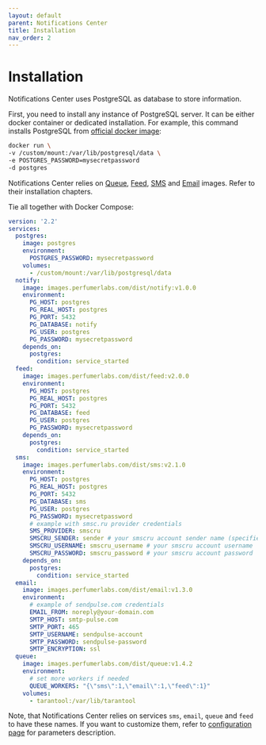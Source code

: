 ```yaml
---
layout: default
parent: Notifications Center
title: Installation
nav_order: 2
---
```


Installation
============

Notifications Center uses PostgreSQL as database to store information.

First, you need to install any instance of PostgreSQL server. It can be either docker container or dedicated installation.
For example, this command installs PostgreSQL from [official docker image](https://hub.docker.com/_/postgres):

```bash
docker run \
-v /custom/mount:/var/lib/postgresql/data \
-e POSTGRES_PASSWORD=mysecretpassword
-d postgres
```

Notifications Center relies on [Queue](/images/queue), [Feed](/images/feed), [SMS](/images/sms) and [Email](/images/email) images.
Refer to their installation chapters.

Tie all together with Docker Compose:

```yml
version: '2.2'
services:
  postgres:
    image: postgres
    environment:
      POSTGRES_PASSWORD: mysecretpassword
    volumes:
      - /custom/mount:/var/lib/postgresql/data
  notify:
    image: images.perfumerlabs.com/dist/notify:v1.0.0
    environment:
      PG_HOST: postgres
      PG_REAL_HOST: postgres
      PG_PORT: 5432
      PG_DATABASE: notify
      PG_USER: postgres
      PG_PASSWORD: mysecretpassword
    depends_on:
      postgres:
        condition: service_started
  feed:
    image: images.perfumerlabs.com/dist/feed:v2.0.0
    environment:
      PG_HOST: postgres
      PG_REAL_HOST: postgres
      PG_PORT: 5432
      PG_DATABASE: feed
      PG_USER: postgres
      PG_PASSWORD: mysecretpassword
    depends_on:
      postgres:
        condition: service_started
  sms:
    image: images.perfumerlabs.com/dist/sms:v2.1.0
    environment:
      PG_HOST: postgres
      PG_REAL_HOST: postgres
      PG_PORT: 5432
      PG_DATABASE: sms
      PG_USER: postgres
      PG_PASSWORD: mysecretpassword
      # example with smsc.ru provider credentials
      SMS_PROVIDER: smscru
      SMSCRU_SENDER: sender # your smscru account sender name (specified in their cabinet)
      SMSCRU_USERNAME: smscru_username # your smscru account username
      SMSCRU_PASSWORD: smscru_password # your smscru account password
    depends_on:
      postgres:
        condition: service_started
  email:
    image: images.perfumerlabs.com/dist/email:v1.3.0
    environment:
      # example of sendpulse.com credentials
      EMAIL_FROM: noreply@your-domain.com
      SMTP_HOST: smtp-pulse.com
      SMTP_PORT: 465
      SMTP_USERNAME: sendpulse-account
      SMTP_PASSWORD: sendpulse-password
      SMTP_ENCRYPTION: ssl
  queue:
    image: images.perfumerlabs.com/dist/queue:v1.4.2
    environment:
      # set more workers if needed
      QUEUE_WORKERS: "{\"sms\":1,\"email\":1,\"feed\":1}"
    volumes:
      - tarantool:/var/lib/tarantool
```

Note, that Notifications Center relies on services `sms`, `email`, `queue` and `feed` to have these names.
If you want to customize them, refer to [configuration page](/images/notify/config) for parameters description.

